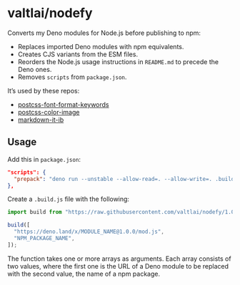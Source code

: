 # valtlai/nodefy

Converts my Deno modules for Node.js before publishing to npm:
- Replaces imported Deno modules with npm equivalents.
- Creates CJS variants from the ESM files.
- Reorders the Node.js usage instructions in `README.md`
  to precede the Deno ones.
- Removes `scripts` from `package.json`.

It’s used by these repos:
- [postcss-font-format-keywords](https://github.com/valtlai/postcss-font-format-keywords)
- [postcss-color-image](https://github.com/valtlai/postcss-color-image)
- [markdown-it-ib](https://github.com/valtlai/markdown-it-ib)

## Usage

Add this in `package.json`:

```json
"scripts": {
  "prepack": "deno run --unstable --allow-read=. --allow-write=. .build.js"
},
```

Create a `.build.js` file with the following:

```js
import build from "https://raw.githubusercontent.com/valtlai/nodefy/1.0.0/mod.js";

build([
  "https://deno.land/x/MODULE_NAME@1.0.0/mod.js",
  "NPM_PACKAGE_NAME",
]);
```

The function takes one or more arrays as arguments.
Each array consists of two values,
where the first one is the URL of a Deno module to be replaced
with the second value, the name of a npm package.
